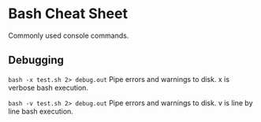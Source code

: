 # Bash Cheat Sheet
Commonly used console commands.

## Debugging
```bash -x test.sh 2> debug.out```
Pipe errors and warnings to disk.
x is verbose bash execution.

```bash -v test.sh 2> debug.out```
Pipe errors and warnings to disk.
v is line by line bash execution.
